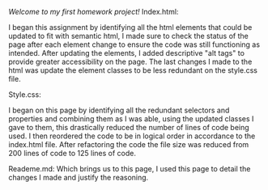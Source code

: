*Welcome to my first homework project!*
Index.html:

I began this assignment by identifying all the html elements that could be updated to fit with semantic html, I made sure to check the status of the page after each element change to ensure the code was still functioning as intended. After updating the elements, I added descriptive "alt tags" to provide greater accessibility on the page. The last changes I made to the html was update the element classes to be less redundant on the style.css file.

Style.css:

I began on this page by identifying all the redundant selectors and properties and combining them as I was able, using the updated classes I gave to them, this drastically reduced the number of lines of code being used. I then reordered the code to be in logical order in accordance to the index.html file. After refactoring the code the file size was reduced from 200 lines of code to 125 lines of code.

Reademe.md:
Which brings us to this page, I used this page to detail the changes I made and justify the reasoning. 